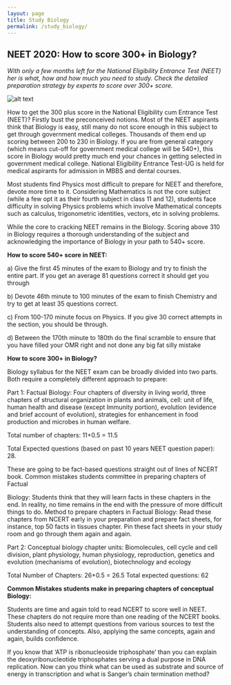 ```yaml
---
layout: page
title: Study Biology
permalink: /study_biology/
---
```


## **NEET 2020: How to score 300+ in Biology?**
_With only a few months left for the National Eligibility Entrance Test (NEET) her is what, how and how much you need to study. Check the detailed preparation strategy by experts to score over 300+ score._

![alt text](https://images.indianexpress.com/2018/12/study759.jpg)


How to get the 300 plus score in the National Eligibility cum Entrance Test (NEET)? Firstly bust the preconceived notions. Most of the NEET aspirants think that Biology is easy, still many do not score enough in this subject to get through government medical colleges. Thousands of them end up scoring between 200 to 230 in Biology. If you are from general category (which means cut-off for government medical college will be 540+), this score in Biology would pretty much end your chances in getting selected in government medical college. National Eligibility Entrance Test-UG is held for medical aspirants for admission in MBBS and dental courses.

Most students find Physics most difficult to prepare for NEET and therefore, devote more time to it. Considering Mathematics is not the core subject (while a few opt it as their fourth subject in class 11 and 12), students face difficulty in solving Physics problems which involve Mathematical concepts such as calculus, trigonometric identities, vectors, etc in solving problems.

While the core to cracking NEET remains in the Biology. Scoring above 310 in Biology requires a thorough understanding of the subject and acknowledging the importance of Biology in your path to 540+ score.

**How to score 540+ score in NEET:**

a) Give the first 45 minutes of the exam to Biology and try to finish the entire part. If you get an average 81 questions correct it should get you through

b) Devote 46th minute to 100 minutes of the exam to finish Chemistry and try to get at least 35 questions correct.

c) From 100-170 minute focus on Physics. If you give 30 correct attempts in the section, you should be through.

d) Between the 170th minute to 180th do the final scramble to ensure that you have filled your OMR right and not done any big fat silly mistake

**How to score 300+ in Biology?**

Biology syllabus for the NEET exam can be broadly divided into two parts. Both require a completely different approach to prepare:

Part 1: Factual Biology: Four chapters of diversity in living world, three chapters of structural organization in plants and animals, cell: unit of life, human health and disease (except Immunity portion), evolution (evidence and brief account of evolution), strategies for enhancement in food production and microbes in human welfare.

Total number of chapters: 11+0.5 = 11.5

Total Expected questions (based on past 10 years NEET question paper): 28.

These are going to be fact-based questions straight out of lines of NCERT book. Common mistakes students committee in preparing chapters of Factual

Biology: Students think that they will learn facts in these chapters in the end. In reality, no time remains in the end with the pressure of more difficult things to do. Method to prepare chapters in Factual Biology: Read these chapters from NCERT early in your preparation and prepare fact sheets, for instance, top 50 facts in tissues chapter. Pin these fact sheets in your study room and go through them again and again.

Part 2: Conceptual biology chapter units: Biomolecules, cell cycle and cell division, plant physiology, human physiology, reproduction, genetics and evolution (mechanisms of evolution), biotechnology and ecology

Total Number of Chapters: 26+0.5 = 26.5
Total expected questions: 62

**Common Mistakes students make in preparing chapters of conceptual Biology:**

Students are time and again told to read NCERT to score well in NEET. These chapters do not require more than one reading of the NCERT books. Students also need to attempt questions from various sources to test the understanding of concepts. Also, applying the same concepts, again and again, builds confidence.

If you know that ‘ATP is ribonucleoside triphosphate’ than you can explain the deoxyribonucleotide triphosphates serving a dual purpose in DNA replication. Now can you think what can be used as substrate and source of energy in transcription and what is Sanger’s chain termination method?

<script>
  document.getElementsByClassName("post-header")[0].style.display = 'none'
</script>